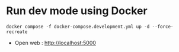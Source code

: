 # Run dev mode using Docker

```shell
docker compose -f docker-compose.development.yml up -d --force-recreate
```

- Open web : <http://localhost:5000>
